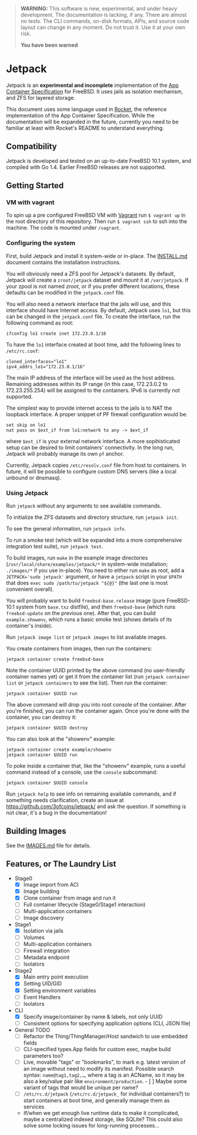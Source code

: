 > **WARNING:** This software is new, experimental, and under heavy
> development. The documentation is lacking, if any. There are almost
> no tests. The CLI commands, on-disk formats, APIs, and source code
> layout can change in any moment. Do not trust it. Use it at your own
> risk.
>
> **You have been warned**

Jetpack
=======

Jetpack is an **experimental and incomplete** implementation of the
[App Container Specification](https://github.com/appc/spec) for
FreeBSD. It uses jails as isolation mechanism, and ZFS for layered
storage.

This document uses some language used in
[Rocket](https://github.com/coreos/rocket), the reference
implementation of the App Container Specification. While the
documentation will be expanded in the future, currently you need to be
familiar at least with Rocket's README to understand everything.

Compatibility
-------------

Jetpack is developed and tested on an up-to-date FreeBSD 10.1 system,
and compiled with Go 1.4. Earlier FreeBSD releases are not supported.

Getting Started
---------------
### VM with vagrant
To spin up a pre configured FreeBSD VM with [Vagrant](https://www.vagrantup.com)
run `$ vagrant up` in the root directory of this repository.
Then run `$ vagrant ssh` to ssh into the machine. 
The code is mounted under `/vagrant`.

### Configuring the system

First, build Jetpack and install it system-wide or in-place. The
[INSTALL.md](INSTALL.md) document contains the installation
instructions.

You will obviously need a ZFS pool for Jetpack's datasets. By default,
Jetpack will create a `zroot/jetpack` dataset and mount it at
`/var/jetpack`. If your zpool is not named _zroot_, or if you prefer
different locations, these defaults can be modified in the
`jetpack.conf` file.

You will also need a network interface that the jails will use, and
this interface should have Internet access. By default, Jetpack uses
`lo1`, but this can be changed in the `jetpack.conf` file. To create
the interface, run the following command as root:

    ifconfig lo1 create inet 172.23.0.1/16

To have the `lo1` interface created at boot time, add the following
lines to `/etc/rc.conf`:

    cloned_interfaces="lo1"
    ipv4_addrs_lo1="172.23.0.1/16"

The main IP address of the interface will be used as the host
address. Remaining addresses within its IP range (in this case,
172.23.0.2 to 172.23.255.254) will be assigned to the containers. IPv6
is currently not supported.

The simplest way to provide internet access to the jails is to NAT the
loopback interface. A proper snippet of PF firewall configuration
would be:

    set skip on lo1
    nat pass on $ext_if from lo1:network to any -> $ext_if

where `$ext_if` is your external network interface. A more
sopihisticated setup can be desired to limit containers'
connectivity. In the long run, Jetpack will probably manage its own
`pf` anchor.

Currently, Jetpack copies `/etc/resolv.conf` file from host to
containers. In future, it will be possible to configure custom DNS
servers (like a local unbound or dnsmasq).

### Using Jetpack

Run `jetpack` without any arguments to see available commands.

To initialize the ZFS datasets and directory structure, run `jetpack
init`.

To see the general information, run `jetpack info`.

To run a smoke test (which will be expanded into a more comprehensive
integration test suite), run `jetpack test`.

To build images, run `make` in the example image directories
(`/usr/local/share/examples/jetpack/*` in system-wide installation;
`./images/*` if you use in-place). You need to either run `make` as
root, add a `JETPACK='sudo jetpack'` argument, or have a `jetpack`
script in your `$PATH` that does `exec sudo /path/to/jetpack "${@}"`
(the last one is most convenient overall).

You will probably want to build `freebsd-base.release` image (pure
FreeBSD-10.1 system from `base.txz` distfile), and then `freebsd-base`
(which runs `freebsd-update` on the previous one). After that, you can
build `example.showenv`, which runs a basic smoke test (shows details
of its container's inside).

Run `jetpack image list` or `jetpack images` to list available images.

You create containers from images, then run the containers:

    jetpack container create freebsd-base

Note the container UUID printed by the above command (no user-friendly
container names yet) or get it from the container list (run `jetpack
container list` or `jetpack containers` to see the list). Then run the
container:

    jetpack container $UUID run

The above command will drop you into root console of the
container. After you're finished, you can run the container
again. Once you're done with the container, you can destroy it:

    jetpack container $UUID destroy

You can also look at the "showenv" example:

    jetpack container create example/showenv
    jetpack container $UUID run

To poke inside a container that, like the "showenv" example, runs a
useful command instead of a console, use the `console` subcommand:

    jetpack container $UUID console

Run `jetpack help` to see info on remaining available commands, and if
something needs clarification, create an issue at
https://github.com/3ofcoins/jetpack/ and ask the question. If
something is not clear, it's a bug in the documentation!

Building Images
---------------

See the [IMAGES.md](IMAGES.md) file for details.

Features, or The Laundry List
-----------------------------

 - Stage0
   - [x] Image import from ACI
   - [x] Image building
   - [x] Clone container from image and run it
   - [ ] Full container lifecycle (Stage0/Stage1 interaction)
   - [ ] Multi-application containers
   - [ ] Image discovery
 - Stage1
   - [x] Isolation via jails
   - [ ] Volumes
   - [ ] Multi-application containers
   - [ ] Firewall integration
   - [ ] Metadata endpoint
   - [ ] Isolators
 - Stage2
   - [x] Main entry point execution
   - [x] Setting UID/GID
   - [x] Setting environment variables
   - [ ] Event Handlers
   - [ ] Isolators
 - CLI
   - [X] Specify image/container by name & labels, not only UUID
   - [ ] Consistent options for specifying application options (CLI,
         JSON file)
 - General TODO
   - [ ] Refactor the Thing/ThingManager/Host sandwich to use embedded
     fields
   - [ ] CLI-specified types.App fields for custom exec, maybe build
         parameters too?
   - [ ] Live, movable "tags" or "bookmarks", to mark e.g. latest
         version of an image without need to modify its
         manifest. Possible search syntax: `name@tag1,tag2,…`, where a
         tag is an ACName, so it may be also a key/value pair like
         `environment/production`.
         - [ ] Maybe some variant of tags that would be unique per
               name?
   - [ ] `/etc/rc.d/jetpack` (`/etc/rc.d/jetpack_` for individual
         containers?) to start containers at boot time, and generally
         manage them as services
   - If/when we get enough live runtime data to make it complicated,
     maybe a centralized indexed storage, like SQLite? This could also
     solve some locking issues for long-running processes…
